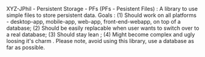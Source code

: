 XYZ-JPhil - Persistent Storage - PFs (PFs - Pesistent Files) : A library to use simple files to store persistent data.  Goals : (1) Should work on all platforms - desktop-app, mobile-app, web-app, front-end-webapp, on top of a database; (2) Should be easily replacable when user wants to switch over to a real database; (3) Should stay lean ; (4) Might become complex and ugly loosing it's charm . Please note, avoid using this library, use a database as far as possible.